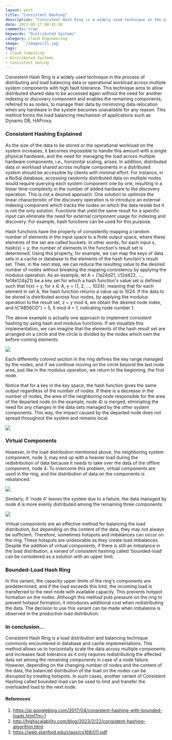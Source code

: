 ```yaml
---
layout: post
title: "Consistent Hashing"
description: "Consistent Hash Ring is a widely used technique in the process of distributing and load balancing data or operational workload across multiple system components with high fault tolerance."
date: 2023-05-17 08:41:50
comments: true
keywords: "Distributed Systems"
category: Cloud Engineering
image:  '/images/21.jpg'
tags:
- Cloud Computing
- Distributed Systems
- Consistent Hasing
---
```


Consistent Hash Ring is a widely used technique in the process of distributing and load balancing data or operational workload across multiple system components with high fault tolerance. This technique aims to allow distributed shared data to be accessed again without the need for another indexing or discovery component and enables the remaining components, referred to as nodes, to manage their data by minimizing data relocation when any hardware in the system becomes unavailable for any reason. This method forms the load balancing mechanism of applications such as Dynamo DB, HAProxy.

### Consistent Hashing Explained

As the size of the data to be stored or the operational workload on the system increases, it becomes impossible to handle this amount with a single physical hardware, and the need for managing the load across multiple hardware components, i.e., horizontal scaling, arises. In addition, distributed data or workload shared across multiple components in a distributed system should be accessible by clients with minimal effort. For instance, in a NoSql database, accessing randomly distributed data on multiple nodes would require querying each system component one by one, resulting in a linear time-complexity in the number of added hardware to the discovery operation. This is not a desired approach. One solution to optimize the linear characteristic of the discovery operation is to introduce an external indexing component which tracks the nodes on which the data reside but it is not the only solution. Functions that yield the same result for a specific input can eliminate the need for external component usage for indexing and discovery. For example, hash functions can be used for this purpose.

Hash functions have the property of consistently mapping a random number of elements in the input space to a finite output space, where these elements of the set are called buckets. In other words, for each input x, hash(x) = y, the number of elements in the function's result set is determined. Using this property, for example, we can map the keys of data sets in a cache or database to the elements of the hash function's result set. Then, in the next step, we can reduce the resulting value to the desired number of nodes without breaking the mapping consistency by applying the modulus operation. As an example, let A = {1a24d21, c12d422, ..., 1e14e124a21} be a key set for which a hash function's value set is defined such that h(x) = y, for x ∈ A, y = {1, 2, ..., 1024}, meaning that for each element in set A, the hash function returns a value up to 1024. If the data to be stored is distributed across four nodes, by applying the modulus operation to the result set, z = y mod 4, we obtain the desired node index, and h("AB56CD") = 5, 5 mod 4 = 1, indicating node number 1.

The above example is actually one approach to implement consistent hashing by using hash and modulus functions. If we visualize this implementation, we can imagine that the elements of the hash result set are arranged on a circle and the circle is divided by the nodes which own the before-coming elements:

<img src="/images/chr_g1.png">

Each differently colored section in the ring defines the key range managed by the nodes, and if we continue moving on the circle beyond the last node area, just like in the modulus operation, we return to the beginning, the first node.

Notice that for a key in the key space, the hash function gives the same output regardless of the number of nodes. If there is a decrease in the number of nodes, the area of the neighboring node responsible for the area of the departed node (in the example, node 4) is merged, eliminating the need for any changes in the data sets managed by the other system components. This way, the impact caused by the departed node does not spread throughout the system and remains local.

<img src="/images/chr_g2.png">

### Virtual Components

However, in the load distribution mentioned above, the neighboring system component, node 3, may end up with a heavier load during the redistribution of data because it needs to take over the data of the offline component, node 4. To overcome this problem, virtual components are used in the ring, and the distribution of data on the components is rebalanced.

<img src="/images/chr_g3.png">

Similarly, if 'node 4' leaves the system due to a failure, the data managed by node 4 is more evenly distributed among the remaining three components:

<img src="/images/chr_g4.png">

Virtual components are an effective method for balancing the load distribution, but depending on the content of the data, they may not always be sufficient. Therefore, sometimes hotspots and imbalances can occur on the ring. These hotspots are undesirable as they create load imbalances. Despite the addition of virtual components, if there is still an imbalance in the load distribution, a variant of consistent hashing called 'bounded-load' can be considered as a solution with an upper limit.

### Bounded-Load Hash Ring

In this variant, the capacity upper limits of the ring's components are predetermined, and if the load exceeds this limit, the incoming load is transferred to the next node with available capacity. This prevents hotspot formation on the nodes. Although this method puts pressure on the ring to prevent hotspot formation, it introduces additional cost when redistributing the data. The decision to use this variant can be made when imbalance is observed in the production load distribution.

### In conclusion...

Consistent Hash Ring is a load distribution and balancing technique commonly encountered in database and cache implementations. This method allows us to horizontally scale the data across multiple components and increases fault tolerance as it only requires redistributing the affected data set among the remaining components in case of a node failure. However, depending on the changing number of nodes and the content of the data, the balanced distribution of the load on the nodes can be disrupted by creating hotspots. In such cases, another variant of Consistent Hashing called bounded-load can be used to limit and transfer the overloaded load to the next node.

#### References
1. https://ai.googleblog.com/2017/04/consistent-hashing-with-bounded-loads.html?m=1
2. http://highscalability.com/blog/2023/2/22/consistent-hashing-algorithm.html
3. https://web.stanford.edu/class/cs168/l/l1.pdf